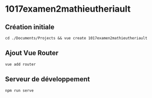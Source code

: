 # 1017examen2mathieutheriault

## Création initiale

```
cd ./Documents/Projects && vue create 1017examen2mathieutheriault
```

## Ajout Vue Router

```
vue add router
```

## Serveur de développement

```
npm run serve
```
